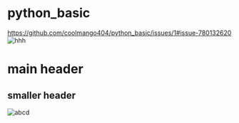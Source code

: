 # python_basic

https://github.com/coolmango404/python_basic/issues/1#issue-780132620
![hhh](https://user-images.githubusercontent.com/77041323/103738077-5a61ab00-502e-11eb-983b-3050244ab851.jpg)

# main header
## smaller header


![abcd](https://i.guim.co.uk/img/media/c6556300eea53c5095cda4d86d16787d863da70e/71_188_3711_2228/master/3711.jpg?width=1200&height=900&quality=85&auto=format&fit=crop&s=345c97f1db6c2a925e3f382fd2600ac5)
